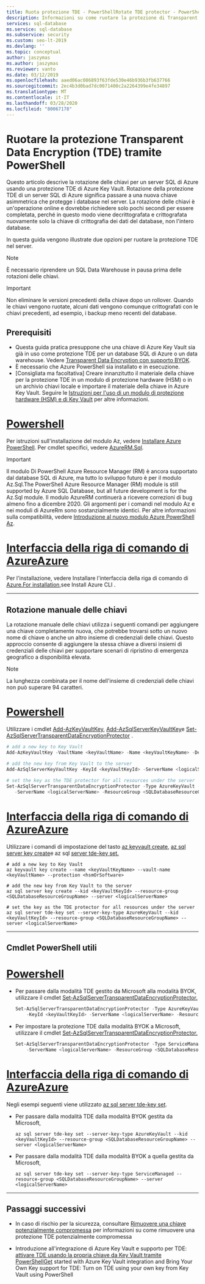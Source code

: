 ```yaml
---
title: Ruota protezione TDE - PowerShellRotate TDE protector - PowerShell
description: Informazioni su come ruotare la protezione di Transparent Data Encryption (TDE) per un server SQL di Azure.
services: sql-database
ms.service: sql-database
ms.subservice: security
ms.custom: seo-lt-2019
ms.devlang: ''
ms.topic: conceptual
author: jaszymas
ms.author: jaszymas
ms.reviewer: vanto
ms.date: 03/12/2019
ms.openlocfilehash: aaed06ac086893f63fde530e46b936b3fb637766
ms.sourcegitcommit: 2ec4b3d0bad7dc0071400c2a2264399e4fe34897
ms.translationtype: MT
ms.contentlocale: it-IT
ms.lasthandoff: 03/28/2020
ms.locfileid: "80067178"
---
```

# <a name="rotate-the-transparent-data-encryption-tde-protector-using-powershell"></a>Ruotare la protezione Transparent Data Encryption (TDE) tramite PowerShell

Questo articolo descrive la rotazione delle chiavi per un server SQL di Azure usando una protezione TDE di Azure Key Vault. Rotazione della protezione TDE di un server SQL di Azure significa passare a una nuova chiave asimmetrica che protegge i database nel server. La rotazione delle chiavi è un'operazione online e dovrebbe richiedere solo pochi secondi per essere completata, perché in questo modo viene decrittografata e crittografata nuovamente solo la chiave di crittografia dei dati del database, non l'intero database.

In questa guida vengono illustrate due opzioni per ruotare la protezione TDE nel server.

> [!NOTE]
> È necessario riprendere un SQL Data Warehouse in pausa prima delle rotazioni delle chiavi.

> [!IMPORTANT]
> Non eliminare le versioni precedenti della chiave dopo un rollover. Quando le chiavi vengono ruotate, alcuni dati vengono comunque crittografati con le chiavi precedenti, ad esempio, i backup meno recenti del database.

## <a name="prerequisites"></a>Prerequisiti

- Questa guida pratica presuppone che una chiave di Azure Key Vault sia già in uso come protezione TDE per un database SQL di Azure o un data warehouse. Vedere [Transparent Data Encryption con supporto BYOK](transparent-data-encryption-byok-azure-sql.md).
- È necessario che Azure PowerShell sia installato e in esecuzione.
- [Consigliata ma facoltativa] Creare innanzitutto il materiale della chiave per la protezione TDE in un modulo di protezione hardware (HSM) o in un archivio chiavi locale e importare il materiale della chiave in Azure Key Vault. Seguire le [Istruzioni per l'uso di un modulo di protezione hardware (HSM) e di Key Vault](https://docs.microsoft.com/azure/key-vault/key-vault-get-started) per altre informazioni.

# <a name="powershell"></a>[Powershell](#tab/azure-powershell)

Per istruzioni sull'installazione del modulo Az, vedere [Installare Azure PowerShell](/powershell/azure/install-az-ps). Per cmdlet specifici, vedere [AzureRM.Sql](https://docs.microsoft.com/powershell/module/AzureRM.Sql/).

> [!IMPORTANT]
> Il modulo Di PowerShell Azure Resource Manager (RM) è ancora supportato dal database SQL di Azure, ma tutto lo sviluppo futuro è per il modulo Az.Sql.The PowerShell Azure Resource Manager (RM) module is still supported by Azure SQL Database, but all future development is for the Az.Sql module. Il modulo AzureRM continuerà a ricevere correzioni di bug almeno fino a dicembre 2020.  Gli argomenti per i comandi nel modulo Az e nei moduli di AzureRm sono sostanzialmente identici. Per altre informazioni sulla compatibilità, vedere [Introduzione al nuovo modulo Azure PowerShell Az](/powershell/azure/new-azureps-module-az).

# <a name="azure-cli"></a>[Interfaccia della riga di comando di AzureAzure](#tab/azure-cli)

Per l'installazione, vedere Installare l'interfaccia della riga di comando di [Azure.For installation,](/cli/azure/install-azure-cli)see Install Azure CLI .

* * *

## <a name="manual-key-rotation"></a>Rotazione manuale delle chiavi

La rotazione manuale delle chiavi utilizza i seguenti comandi per aggiungere una chiave completamente nuova, che potrebbe trovarsi sotto un nuovo nome di chiave o anche un altro insieme di credenziali delle chiavi. Questo approccio consente di aggiungere la stessa chiave a diversi insiemi di credenziali delle chiavi per supportare scenari di ripristino di emergenza geografico a disponibilità elevata.

> [!NOTE]
> La lunghezza combinata per il nome dell'insieme di credenziali delle chiavi non può superare 94 caratteri.

# <a name="powershell"></a>[Powershell](#tab/azure-powershell)

Utilizzare i cmdlet [Add-AzKeyVaultKey](/powershell/module/az.keyvault/Add-AzKeyVaultKey), [Add-AzSqlServerKeyVaultKey](/powershell/module/az.sql/add-azsqlserverkeyvaultkey)e [Set-AzSqlServerTransparentDataEncryptionProtector](/powershell/module/az.sql/set-azsqlservertransparentdataencryptionprotector) .

```powershell
# add a new key to Key Vault
Add-AzKeyVaultKey -VaultName <keyVaultName> -Name <keyVaultKeyName> -Destination <hardwareOrSoftware>

# add the new key from Key Vault to the server
Add-AzSqlServerKeyVaultKey -KeyId <keyVaultKeyId> -ServerName <logicalServerName> -ResourceGroup <SQLDatabaseResourceGroupName>
  
# set the key as the TDE protector for all resources under the server
Set-AzSqlServerTransparentDataEncryptionProtector -Type AzureKeyVault -KeyId <keyVaultKeyId> `
   -ServerName <logicalServerName> -ResourceGroup <SQLDatabaseResourceGroupName>
```

# <a name="azure-cli"></a>[Interfaccia della riga di comando di AzureAzure](#tab/azure-cli)

Utilizzare i comandi di impostazione del tasto [az keyvault create](/cli/azure/keyvault/key#az-keyvault-key-create), [az sql server key create](/cli/azure/sql/server/key#az-sql-server-key-create)e az sql [server tde-key set.](/cli/azure/sql/server/tde-key#az-sql-server-tde-key-set)

```azurecli
# add a new key to Key Vault
az keyvault key create --name <keyVaultKeyName> --vault-name <keyVaultName> --protection <hsmOrSoftware>

# add the new key from Key Vault to the server
az sql server key create --kid <keyVaultKeyId> --resource-group <SQLDatabaseResourceGroupName> --server <logicalServerName>

# set the key as the TDE protector for all resources under the server
az sql server tde-key set --server-key-type AzureKeyVault --kid <keyVaultKeyId> --resource-group <SQLDatabaseResourceGroupName> --server <logicalServerName>
```

* * *

## <a name="useful-powershell-cmdlets"></a>Cmdlet PowerShell utili

# <a name="powershell"></a>[Powershell](#tab/azure-powershell)

- Per passare dalla modalità TDE gestito da Microsoft alla modalità BYOK, utilizzare il cmdlet [Set-AzSqlServerTransparentDataEncryptionProtector.](/powershell/module/az.sql/set-azsqlservertransparentdataencryptionprotector)

   ```powershell
   Set-AzSqlServerTransparentDataEncryptionProtector -Type AzureKeyVault `
       -KeyId <keyVaultKeyId> -ServerName <logicalServerName> -ResourceGroup <SQLDatabaseResourceGroupName>
   ```

- Per impostare la protezione TDE dalla modalità BYOK a Microsoft, utilizzare il cmdlet [Set-AzSqlServerTransparentDataEncryptionProtector.](/powershell/module/az.sql/set-azsqlservertransparentdataencryptionprotector)

   ```powershell
   Set-AzSqlServerTransparentDataEncryptionProtector -Type ServiceManaged `
       -ServerName <logicalServerName> -ResourceGroup <SQLDatabaseResourceGroupName>
   ```

# <a name="azure-cli"></a>[Interfaccia della riga di comando di AzureAzure](#tab/azure-cli)

Negli esempi seguenti viene utilizzato [az sql server tde-key set](/powershell/module/az.sql/set-azsqlservertransparentdataencryptionprotector).

- Per passare dalla modalità TDE dalla modalità BYOK gestita da Microsoft,

   ```azurecli
   az sql server tde-key set --server-key-type AzureKeyVault --kid <keyVaultKeyId> --resource-group <SQLDatabaseResourceGroupName> --server <logicalServerName>
   ```

- Per passare dalla modalità TDE dalla modalità BYOK a quella gestita da Microsoft,

   ```azurecli
   az sql server tde-key set --server-key-type ServiceManaged --resource-group <SQLDatabaseResourceGroupName> --server <logicalServerName>
   ```

* * *

## <a name="next-steps"></a>Passaggi successivi

- In caso di rischio per la sicurezza, consultare [Rimuovere una chiave potenzialmente compromessa](transparent-data-encryption-byok-azure-sql-remove-tde-protector.md) per informazioni su come rimuovere una protezione TDE potenzialmente compromessa

- Introduzione all'integrazione di Azure Key Vault e supporto per TDE: [attivare TDE usando la propria chiave da Key Vault tramite PowerShellGet](transparent-data-encryption-byok-azure-sql-configure.md) started with Azure Key Vault integration and Bring Your Own Key support for TDE: Turn on TDE using your own key from Key Vault using PowerShell

